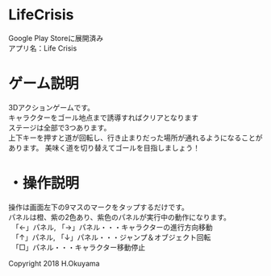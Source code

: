 # LifeCrisis  
Google Play Storeに展開済み  
アプリ名：Life Crisis  
  
# ゲーム説明
3Dアクションゲームです。  
キャラクターをゴール地点まで誘導すればクリアとなります  
ステージは全部で3つあります。  
上下キーを押すと道が回転し、行き止まりだった場所が通れるようになることがあります。
美味く道を切り替えてゴールを目指しましょう！  

# ・操作説明  
操作は画面左下の9マスのマークをタップするだけです。  
パネルは橙、紫の2色あり、紫色のパネルが実行中の動作になります。  
　「←」パネル, 「→」パネル・・・キャラクターの進行方向移動  
　「↑」パネル, 「↓」パネル・・・ジャンプ＆オブジェクト回転  
　「□」パネル・・・キャラクター移動停止  
  
Copyright 2018 H.Okuyama

